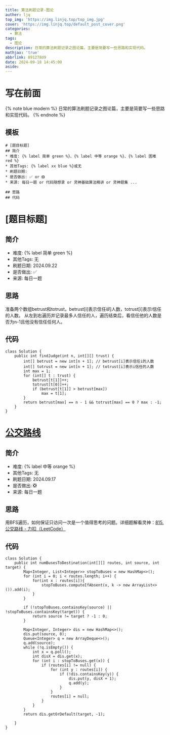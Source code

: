 ```yaml
---
title: 算法刷题记录-图论
auther: ljq
top_img: 'https://img.linjq.top/top_img.jpg'
cover: 'https://img.linjq.top/default_post_cover.png'
categories:
  - 算法
tags:
  - 图论
description: 日常的算法刷题记录之图论篇，主要是简要写一些思路和实现代码。
mathjax: 'true'
abbrlink: 891278d9
date: 2024-09-18 14:45:00
aside:
---
```

# 写在前面
{% note blue modern %}
日常的算法刷题记录之图论篇，主要是简要写一些思路和实现代码。
{% endnote %}
## 模板
```
# [题目标题]
## 简介
* 难度: {% label 简单 green %}、{% label 中等 orange %}、{% label 困难 red %}
* 其他Tags: {% label xx blue %}或无
* 刷题日期: 
* 是否做出: ✅ or ❎
* 来源: 每日一题 or 代码随想录 or 灵神基础算法精讲 or 灵神题集 ...

## 思路
## 代码
```
# [题目标题]
## 简介
* 难度: {% label 简单 green %}
* 其他Tags: 无
* 刷题日期: 2024.09.22
* 是否做出: ✅ 
* 来源: 每日一题

## 思路
准备两个数组betrust和totrust，betrust[i]表示信任i的人数，totrust[i]表示i信任的人数。
从左到右遍历并记录最多人信任的人，遍历结束后，看信任他的人数是否为n-1且他没有信任任何人。

## 代码
```
class Solution {
    public int findJudge(int n, int[][] trust) {
        int[] betrust = new int[n + 1]; // betrust[i]表示信任i的人数
        int[] totrust = new int[n + 1]; // totrust[i]表示i信任的人数
        int max = 1;
        for (int[] t : trust) {
            betrust[t[1]]++;
            totrust[t[0]]++;
            if (betrust[t[1]] > betrust[max])
                max = t[1];
        }
        return betrust[max] == n - 1 && totrust[max] == 0 ? max : -1;
    }
}
```
# [公交路线](https://leetcode.cn/problems/bus-routes/)
## 简介
* 难度: {% label 中等 orange %}
* 其他Tags: 无
* 刷题日期: 2024.09.17
* 是否做出: ❎
* 来源: 每日一题

## 思路
用BFS遍历，如何保证只访问一次是一个值得思考的问题。详细题解看灵神：[815. 公交路线 - 力扣（LeetCode）](https://leetcode.cn/problems/bus-routes/solutions/2916806/tu-jie-bfspythonjavacgojsrust-by-endless-t7oc/)
## 代码
```
class Solution {
    public int numBusesToDestination(int[][] routes, int source, int target) {
        Map<Integer, List<Integer>> stopToBuses = new HashMap<>();
        for (int i = 0; i < routes.length; i++) {
            for(int x : routes[i]){
                stopToBuses.computeIfAbsent(x, k -> new ArrayList<>()).add(i);
            }
        }

        if (!stopToBuses.containsKey(source) || !stopToBuses.containsKey(target)) {
            return source != target ? -1 : 0;
        }

        Map<Integer, Integer> dis = new HashMap<>();
        dis.put(source, 0);
        Queue<Integer> q = new ArrayDeque<>();
        q.add(source);
        while (!q.isEmpty()) {
            int x = q.poll();
            int disX = dis.get(x);
            for (int i : stopToBuses.get(x)) {
                if (routes[i] != null) {
                    for (int y : routes[i]) {
                        if (!dis.containsKey(y)) {
                            dis.put(y, disX + 1);
                            q.add(y);
                        }
                    }
                    routes[i] = null;
                }
            }
        }
        return dis.getOrDefault(target, -1);

    }
}
```